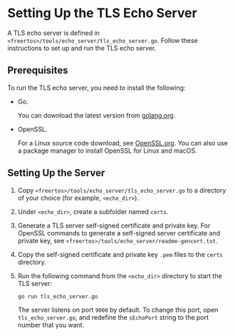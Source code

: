 # Setting Up the TLS Echo Server<a name="tls-echo-server"></a>

A TLS echo server is defined in `<freertos>/tools/echo_server/tls_echo_server.go`\. Follow these instructions to set up and run the TLS echo server\.

## Prerequisites<a name="tls-echo-server-prerequisites"></a>

To run the TLS echo server, you need to install the following:
+ Go\.

  You can download the latest version from [golang\.org](https://golang.org/dl/)\.
+ OpenSSL\.

  For a Linux source code download, see [OpenSSL\.org](https://www.openssl.org/source/)\. You can also use a package manager to install OpenSSL for Linux and macOS\.

## Setting Up the Server<a name="tls-echo-server-config"></a>

1. Copy `<freertos>/tools/echo_server/tls_echo_server.go` to a directory of your choice \(for example, `<echo_dir>`\)\.

1. Under `<echo_dir>`, create a subfolder named `certs`\.

1. Generate a TLS server self\-signed certificate and private key\. For OpenSSL commands to generate a self\-signed server certificate and private key, see `<freertos>/tools/echo_server/readme-gencert.txt`\.

1. Copy the self\-signed certificate and private key `.pem` files to the `certs` directory\.

1. Run the following command from the `<echo_dir>` directory to start the TLS server:

   ```
   go run tls_echo_server.go
   ```

   The server listens on port `9000` by default\. To change this port, open `tls_echo_server.go`, and redefine the `sEchoPort` string to the port number that you want\.